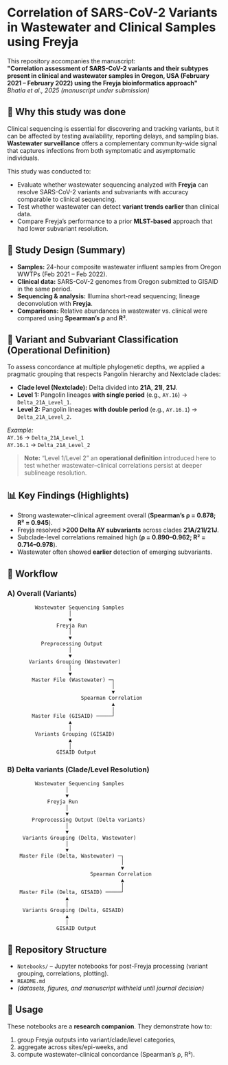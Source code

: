 

# Correlation of SARS-CoV-2 Variants in Wastewater and Clinical Samples using Freyja

This repository accompanies the manuscript:  
**"Correlation assessment of SARS-CoV-2 variants and their subtypes present in clinical and wastewater samples in Oregon, USA (February 2021 – February 2022) using the Freyja bioinformatics approach"**  
*Bhatia et al., 2025 (manuscript under submission)*

## 📌 Why this study was done
Clinical sequencing is essential for discovering and tracking variants, but it can be affected by testing availability, reporting delays, and sampling bias. **Wastewater surveillance** offers a complementary community-wide signal that captures infections from both symptomatic and asymptomatic individuals.

This study was conducted to:
- Evaluate whether wastewater sequencing analyzed with **Freyja** can resolve SARS-CoV-2 variants and subvariants with accuracy comparable to clinical sequencing.
- Test whether wastewater can detect **variant trends earlier** than clinical data.
- Compare Freyja’s performance to a prior **MLST-based** approach that had lower subvariant resolution.

## 🧪 Study Design (Summary)
- **Samples:** 24-hour composite wastewater influent samples from Oregon WWTPs (Feb 2021 – Feb 2022).
- **Clinical data:** SARS-CoV-2 genomes from Oregon submitted to GISAID in the same period.
- **Sequencing & analysis:** Illumina short-read sequencing; lineage deconvolution with **Freyja**.
- **Comparisons:** Relative abundances in wastewater vs. clinical were compared using **Spearman’s ρ** and **R²**.

## 🧬 Variant and Subvariant Classification (Operational Definition)
To assess concordance at multiple phylogenetic depths, we applied a pragmatic grouping that respects Pangolin hierarchy and Nextclade clades:

- **Clade level (Nextclade):** Delta divided into **21A**, **21I**, **21J**.
- **Level 1:** Pangolin lineages **with single period** (e.g., `AY.16`) → `Delta_21A_Level_1`.
- **Level 2:** Pangolin lineages **with double period** (e.g., `AY.16.1`) → `Delta_21A_Level_2`.

*Example:*  
`AY.16` → `Delta_21A_Level_1`  
`AY.16.1` → `Delta_21A_Level_2`

> **Note:** “Level 1/Level 2” an **operational definition** introduced here to test whether wastewater–clinical correlations persist at deeper sublineage resolution.

## 📊 Key Findings (Highlights)
- Strong wastewater–clinical agreement overall (**Spearman’s ρ = 0.878; R² = 0.945**).
- Freyja resolved **>200 Delta AY subvariants** across clades **21A/21I/21J**.
- Subclade-level correlations remained high (**ρ = 0.890–0.962; R² = 0.714–0.978**).
- Wastewater often showed **earlier** detection of emerging subvariants.

## 🔄 Workflow

### A) Overall (Variants)

             Wastewater Sequencing Samples
                        │
                        ▼
                    Freyja Run
                        │
                        ▼
               Preprocessing Output
                        │
                        ▼
           Variants Grouping (Wastewater)
                        │
                        ▼
            Master File (Wastewater) ─┐
                                      │
                                      ▼
                            Spearman Correlation
                                      ▲
                                      │
            Master File (GISAID) ─────┘
                        ▲
                        │
             Variants Grouping (GISAID)
                        ▲
                        │
                    GISAID Output


### B) Delta variants (Clade/Level Resolution)


             Wastewater Sequencing Samples
                       │
                       ▼
                 Freyja Run
                       │
                       ▼
            Preprocessing Output (Delta variants)
                       │
                       ▼
         Variants Grouping (Delta, Wastewater)
                       │
                       ▼
        Master File (Delta, Wastewater) ─┐
                                         │
                                         ▼
                               Spearman Correlation
                                         ▲
                                         │
        Master File (Delta, GISAID) ─────┘
                       ▲
                       │
         Variants Grouping (Delta, GISAID)
                       ▲
                       │
                    GISAID Output



## 📂 Repository Structure
- `Notebooks/` – Jupyter notebooks for post-Freyja processing (variant grouping, correlations, plotting).
- `README.md` 
- *(datasets, figures, and manuscript withheld until journal decision)*

## 🚀 Usage
These notebooks are a **research companion**. They demonstrate how to:
1) group Freyja outputs into variant/clade/level categories,  
2) aggregate across sites/epi-weeks, and  
3) compute wastewater–clinical concordance (Spearman’s ρ, R²).


